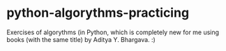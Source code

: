 # python-algorythms-practicing
Exercises of algorythms (in Python, which is completely new for me using books (with the same title) by Aditya Y. Bhargava. :)
